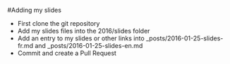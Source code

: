 #Adding my slides

* First clone the git repository
* Add my slides files into the 2016/slides folder
* Add an entry to my slides or other links into \_posts/2016-01-25-slides-fr.md and \_posts/2016-01-25-slides-en.md
* Commit and create a Pull Request

